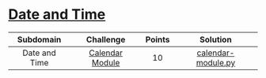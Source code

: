 # [Date and Time](https://www.hackerrank.com/domains/python?filters%5Bsubdomains%5D%5B%5D=errors-exceptions)

| Subdomain |                                                          Challenge                                                         | Points |                                                                                          Solution                                                                                         |
|:---:|:--------------------------------------------------------------------------------------------------------------------------:|:------:|:-----------------------------------------------------------------------------------------------------------------------------------------------------------------------------------------:|
| Date and Time | [Calendar Module](https://www.hackerrank.com/challenges/calendar-module/problem)                                       |  10   | [calendar-module.py](https://github.com/Shogun89/Hackerrank/blob/master/Python/Date%20and%20Time/calendar-module.py)                | 





